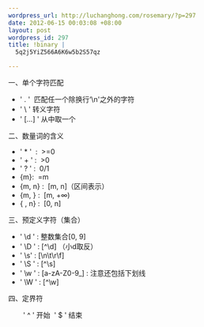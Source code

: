 ```yaml
--- 
wordpress_url: http://luchanghong.com/rosemary/?p=297
date: 2012-06-15 00:03:08 +08:00
layout: post
wordpress_id: 297
title: !binary |
  5q2j5YiZ566A6K6w5b2S57qz

---
```

一、单个字符匹配
<ul>
	<li>' . '  匹配任一个除换行‘\n'之外的字符</li>
	<li>' \ ' 转义字符</li>
	<li>' [...] ' 从中取一个</li>
</ul>
二、数量词的含义
<ul>
	<li>' * '  :  &gt;=0</li>
	<li>' + ' :  &gt;0</li>
	<li>' ? ' :  0/1</li>
	<li>{m}:  =m</li>
	<li>{m, n} :  [m, n]（区间表示）</li>
	<li>{m, } :  [m, +∞)</li>
	<li>{ , n} :  [0, n]</li>
</ul>
三、预定义字符（集合）
<ul>
	<li>' \d ' : 整数集合[0, 9]</li>
	<li>' \D ' : [^\d] （小d取反）</li>
	<li>' \s' : [\n\t\r\f]</li>
	<li>' \S ' : [^\s]</li>
	<li>' \w ' : [a-zA-Z0-9_] : 注意还包括下划线</li>
	<li>' \W ' : [^\w]</li>
</ul>
四、定界符
<p style="padding-left: 30px;">' ^ ' 开始  ' $ ' 结束</p>
